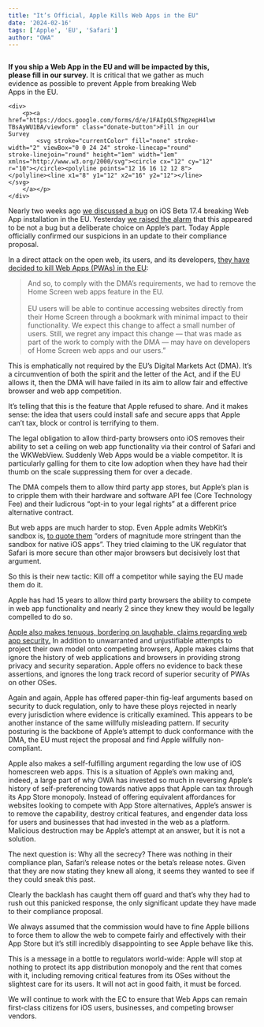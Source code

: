 ```yaml
---
title: "It’s Official, Apple Kills Web Apps in the EU"
date: '2024-02-16'
tags: ['Apple', 'EU', 'Safari']
author: "OWA"
---
```


<div class="prom-banner" style="max-width: 30em;">
    <p class"illustration"><img src="/images/donate.svg" alt="" /></p>
    <p><strong>If you ship a Web App in the EU and will be impacted by this, please fill in our survey.</strong> It is critical that we gather as much evidence as possible to prevent Apple from breaking Web Apps in the EU.</p>
    
    <div>
        <p><a href="https://docs.google.com/forms/d/e/1FAIpQLSfNgzepH4lwmWf2kaKC4EpKPdfi69jUHFM8kf4-TBsAyWU1BA/viewform" class="donate-button">Fill in our Survey
            <svg stroke="currentColor" fill="none" stroke-width="2" viewBox="0 0 24 24" stroke-linecap="round" stroke-linejoin="round" height="1em" width="1em" xmlns="http://www.w3.org/2000/svg"><circle cx="12" cy="12" r="10"></circle><polyline points="12 16 16 12 12 8"></polyline><line x1="8" y1="12" x2="16" y2="12"></line></svg>
        </a></p>
    </div>
</div>

Nearly two weeks ago [we discussed a bug](https://open-web-advocacy.org/blog/did-apple-just-break-web-apps-in-ios17.4-beta-eu/) on iOS Beta 17.4 breaking Web App installation in the EU. Yesterday [we raised the alarm](https://open-web-advocacy.org/blog/apple-on-course-to-break-all-web-apps-in-eu-within-20-days/) that this appeared to be not a bug but a deliberate choice on Apple’s part. Today Apple officially confirmed our suspicions in an update to their compliance proposal.  

In a direct attack on the open web, its users, and its developers, [they have decided to kill Web Apps (PWAs) in the EU](https://developer.apple.com/support/dma-and-apps-in-the-eu#8):

> And so, to comply with the DMA’s requirements, we had to remove the Home Screen web apps feature in the EU.<br><br>
> EU users will be able to continue accessing websites directly from their Home Screen through a bookmark with minimal impact to their functionality. We expect this change to affect a small number of users. Still, we regret any impact this change — that was made as part of the work to comply with the DMA — may have on developers of Home Screen web apps and our users.”

This is emphatically not required by the EU’s Digital Markets Act (DMA). It’s a circumvention of both the spirit and the letter of the Act, and if the EU allows it, then the DMA will have failed in its aim to allow fair and effective browser and web app competition.

It’s telling that this is the feature that Apple refused to share. And it makes sense: the idea that users could install safe and secure apps that Apple can’t tax, block or control is terrifying to them.

The legal obligation to allow third-party browsers onto iOS removes their ability to set a ceiling on web app functionality via their control of Safari and the WKWebView. Suddenly Web Apps would be a viable competitor. It is particularly galling for them to cite low adoption when they have had their thumb on the scale suppressing them for over a decade.  

The DMA compels them to allow third party app stores, but Apple’s plan is to cripple them with their hardware and software API fee (Core Technology Fee) and their ludicrous “opt-in to your legal rights” at a different price alternative contract.

But web apps are much harder to stop. Even Apple admits WebKit’s sandbox is, [to quote them](https://assets.publishing.service.gov.uk/media/62277271d3bf7f158779fe39/Apple_11.3.22.pdf) ”orders of magnitude more stringent than the sandbox for native iOS apps”. They tried claiming to the UK regulator that Safari is more secure than other major browsers but decisively lost that argument.

So this is their new tactic: Kill off a competitor while saying the EU made them do it.

Apple has had 15 years to allow third party browsers the ability to compete in web app functionality and nearly 2 since they knew they would be legally compelled to do so.

[Apple also makes tenuous, bordering on laughable, claims regarding web app security.](https://developer.apple.com/support/dma-and-apps-in-the-eu#dev-qa:~:text=Why%20don%27t%20users%20in%20the%20EU%20have%20access%20to%20Home%20Screen%20web%20apps%3F) In addition to unwarranted and unjustifiable attempts to project their own model onto competing browsers, Apple makes claims that ignore the history of web applications and browsers in providing strong privacy and security separation. Apple offers no evidence to back these assertions, and ignores the long track record of superior security of PWAs on other OSes. 

Again and again, Apple has offered paper-thin fig-leaf arguments based on security to duck regulation, only to have these ploys rejected in nearly every jurisdiction where evidence is critically examined. This appears to be another instance of the same willfully misleading pattern. If security posturing is the backbone of Apple’s attempt to duck conformance with the DMA, the EU must reject the proposal and find Apple willfully non-compliant.

Apple also makes a self-fulfilling argument regarding the low use of iOS homescreen web apps. This is a situation of Apple’s own making and, indeed, a large part of why OWA has invested so much in reversing Apple’s history of self-preferencing towards native apps that Apple can tax through its App Store monopoly. Instead of offering equivalent affordances for websites looking to compete with App Store alternatives, Apple’s answer is to remove the capability, destroy critical features, and engender data loss for users and businesses that had invested in the web as a platform. Malicious destruction may be Apple’s attempt at an answer, but it is not a solution.

The next question is: Why all the secrecy? There was nothing in their compliance plan, Safari’s release notes or the beta’s release notes. Given that they are now stating they knew all along, it seems they wanted to see if they could sneak this past.

Clearly the backlash has caught them off guard and that’s why they had to rush out this panicked response, the only significant update they have made to their compliance proposal.

We always assumed that the commission would have to fine Apple billions to force them to allow the web to compete fairly and effectively with their App Store but it’s still incredibly disappointing to see Apple behave like this.

This is a message in a bottle to regulators world-wide: Apple will stop at nothing to protect its app distribution monopoly and the rent that comes with it, including removing critical features from its OSes without the slightest care for its users. It will not act in good faith, it must be forced.

We will continue to work with the EC to ensure that Web Apps can remain first-class citizens for iOS users, businesses, and competing browser vendors.

